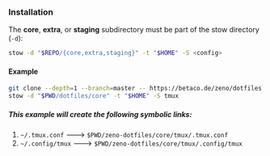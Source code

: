 ### Installation

The **core**, **extra**, or **staging** subdirectory must be part of the stow directory (`-d`):

```sh
stow -d "$REPO/{core,extra,staging}" -t "$HOME" -S <config>
```

#### Example

```sh
git clone --depth=1 --branch=master -- https://betaco.de/zeno/dotfiles.git dotfiles
stow -d "$PWD/dotfiles/core" -t "$HOME" -S tmux
```

##### This example will create the following symbolic links:

1. `~/.tmux.conf` 🡒 `$PWD/zeno-dotfiles/core/tmux/.tmux.conf`
2. `~/.config/tmux` 🡒 `$PWD/zeno-dotfiles/core/tmux/.config/tmux`

